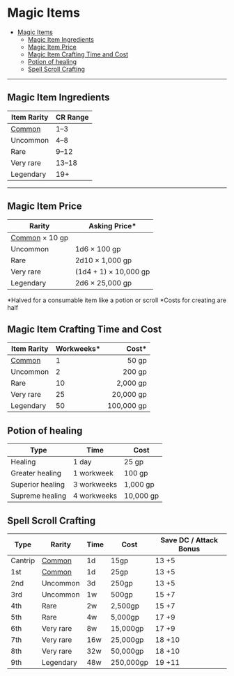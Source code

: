 # Magic Items

- [Magic Items](#magic-items)
  - [Magic Item Ingredients](#magic-item-ingredients)
  - [Magic Item Price](#magic-item-price)
  - [Magic Item Crafting Time and Cost](#magic-item-crafting-time-and-cost)
  - [Potion of healing](#potion-of-healing)
  - [Spell Scroll Crafting](#spell-scroll-crafting)

---

## Magic Item Ingredients

| Item Rarity                                     | CR Range |
| ----------------------------------------------- | -------- |
| [Common](../Languages/Common/Olde%20Thorass.md) | 1–3      |
| Uncommon                                        | 4–8      |
| Rare                                            | 9–12     |
| Very rare                                       | 13–18    |
| Legendary                                       | 19+      |

---

## Magic Item Price

| Rarity                                                  | Asking Price\*        |
| ------------------------------------------------------- | --------------------- |
| [Common](../Languages/Common/Olde%20Thorass.md) × 10 gp |                       |
| Uncommon                                                | 1d6 × 100 gp          |
| Rare                                                    | 2d10 × 1,000 gp       |
| Very rare                                               | (1d4 + 1) × 10,000 gp |
| Legendary                                               | 2d6 × 25,000 gp       |

*Halved for a consumable item like a potion or scroll *Costs for creating are half

## Magic Item Crafting Time and Cost

| Item Rarity                                     | Workweeks\* |     Cost\* |
| ----------------------------------------------- | ----------- | ---------: |
| [Common](../Languages/Common/Olde%20Thorass.md) | 1           |      50 gp |
| Uncommon                                        | 2           |     200 gp |
| Rare                                            | 10          |   2,000 gp |
| Very rare                                       | 25          |  20,000 gp |
| Legendary                                       | 50          | 100,000 gp |

## Potion of healing

| Type             | Time        | Cost      |
| ---------------- | ----------- | --------- |
| Healing          | 1 day       | 25 gp     |
| Greater healing  | 1 workweek  | 100 gp    |
| Superior healing | 3 workweeks | 1,000 gp  |
| Supreme healing  | 4 workweeks | 10,000 gp |

## Spell Scroll Crafting

| Type    | Rarity                                          | Time | Cost      | Save DC / Attack Bonus |
| ------- | ----------------------------------------------- | ---- | --------- | ---------------------- |
| Cantrip | [Common](../Languages/Common/Olde%20Thorass.md) | 1d   | 15gp      | 13 +5                  |
| 1st     | [Common](../Languages/Common/Olde%20Thorass.md) | 1d   | 25gp      | 13 +5                  |
| 2nd     | Uncommon                                        | 3d   | 250gp     | 13 +5                  |
| 3rd     | Uncommon                                        | 1w   | 500gp     | 15 +7                  |
| 4th     | Rare                                            | 2w   | 2,500gp   | 15 +7                  |
| 5th     | Rare                                            | 4w   | 5,000gp   | 17 +9                  |
| 6th     | Very rare                                       | 8w   | 15,000gp  | 17 +9                  |
| 7th     | Very rare                                       | 16w  | 25,000gp  | 18 +10                 |
| 8th     | Very rare                                       | 32w  | 50,000gp  | 18 +10                 |
| 9th     | Legendary                                       | 48w  | 250,000gp | 19 +11                 |
